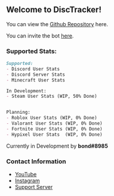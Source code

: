 ## Welcome to DiscTracker!

You can view the [Github Repository](https://github.com/BlueOrcaz/disctracker) here.

You can invite the bot [here](https://discord.com/api/oauth2/authorize?client_id=964009700452597800&permissions=8&scope=bot%20applications.commands).

### Supported Stats:

```markdown
Supported:
- Discord User Stats
- Discord Server Stats
- Minecraft User Stats

In Development:
- Steam User Stats (WIP, 50% Done)


Planning:
- Roblox User Stats (WIP, 0% Done)
- Valorant User Stats (WIP, 0% Done)
- Fortnite User Stats (WIP, 0% Done)
- Hypixel User Stats  (WIP, 0% Done)
```

Currently in Development by **bond#8985**

### Contact Information
- [YouTube](https://www.youtube.com/channel/UCxbJH5cCtnxyKxMoUkjVifg)
- [Instagram](https://www.instagram.com/bondmtran/?hl=en)
- [Support Server](https://discord.gg/Q6BNJP8awe)
